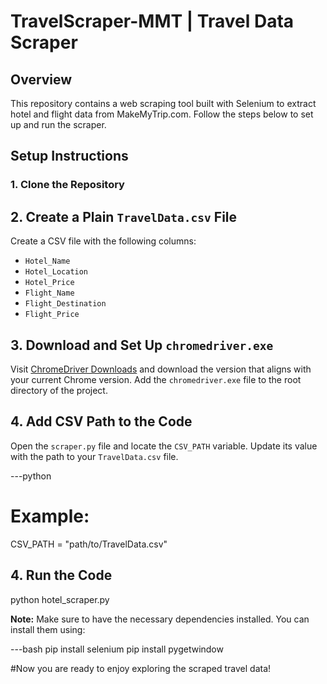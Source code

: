 # TravelScraper-MMT | Travel Data Scraper

## Overview

This repository contains a web scraping tool built with Selenium to extract hotel and flight data from MakeMyTrip.com. Follow the steps below to set up and run the scraper.

## Setup Instructions

### 1. Clone the Repository

## 2. Create a Plain `TravelData.csv` File

Create a CSV file with the following columns:

- `Hotel_Name`
- `Hotel_Location`
- `Hotel_Price`
- `Flight_Name`
- `Flight_Destination`
- `Flight_Price`

## 3. Download and Set Up `chromedriver.exe`

Visit [ChromeDriver Downloads](https://chromedriver.chromium.org/downloads) and download the version that aligns with your current Chrome version. Add the `chromedriver.exe` file to the root directory of the project.

## 4. Add CSV Path to the Code

Open the `scraper.py` file and locate the `CSV_PATH` variable. Update its value with the path to your `TravelData.csv` file.

---python
# Example:
CSV_PATH = "path/to/TravelData.csv"

## 4. Run the Code

python hotel_scraper.py

**Note:**
Make sure to have the necessary dependencies installed. You can install them using:

---bash
pip install selenium
pip install pygetwindow

#Now you are ready to enjoy exploring the scraped travel data!

